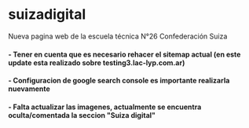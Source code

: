 # suizadigital
Nueva pagina web de la escuela técnica N°26 Confederación Suiza

#### - Tener en cuenta que es necesario rehacer el sitemap actual (en este update esta realizado sobre testing3.lac-lyp.com.ar)

#### - Configuracion de google search console es importante realizarla nuevamente

#### - Falta actualizar las imagenes, actualmente se encuentra oculta/comentada la seccion "Suiza digital"
